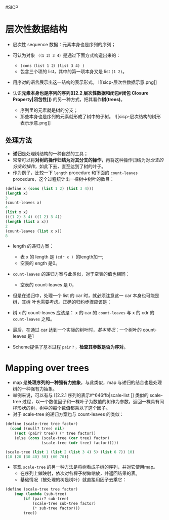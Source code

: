 #SICP 
# 层次性数据结构
- 层次性 sequence 数据：元素本身也是序列的序列；
- 可认为对象 `（（1 2）3 4）`是通过下面方式构造出来的：
	- `(cons（list 1 2）(list 3 4) )`
	- 包含三个项的 list，其中的第一项本身又是 list `(1 2)`。
- 用序对的语言展示出这一结构的表示形式。
![[sicp-层次性数据示意.png]]


- 认识**元素本身也是序列的序列([[2.2 层次性数据和闭包#闭包 Closure Property|闭包性]])** 的另一种方式，把其看作**树(trees)**。
	- 序列里的元素就是树的分支；
	- 那些本身也是序列的元素就形成了树中的子树。
![[sicp-层次结构的树形表示示意.png]]

## 处理方法

- **递归**是处理树结构的一种自然的工具；
- 常常可以将**对树的操作归结为对其分支的操作**，再将这种操作归结为对*分支的分支的操作*，如此下去，直至达到了树的叶子。
- 作为例子，比较一下 `length` procedure 和下面的 `count-leaves` procedure，这个过程统计出一棵树中树叶的数目：
```lisp
(define x (cons (list 1 2) (list 3 4)))
(length x)
3
(count-leaves x)
4
(list x x)
(((1 2) 3 4) ((1 2) 3 4))
(length (list x x))
2
(count-leaves (list x x))
8
```


- length 的递归方案：
	- 表 x 的 length 是 `(cdr x ) `的length加一;
	- 空表的 ength 是0。

- `count-leaves` 的递归方案与此类似，对于空表的值也相同：
	- 空表的 count-leaves 是 0，
- 但是在递归中，处理一个 list 的 car 时，就必须注意这一 car 本身也可能是树，其树
叶也需要考虑。正确的归约步骤应该是：
- 树 x 的 count-leaves 应该是： x 的 car 的 `count-leaves` 与 x 的 cdr 的 `count-leaves`
之和。
- 最后，在通过 car 达到一个实际的树叶时，*基本情况*：一个树叶的 count-leaves 是1

- Scheme提供了基本过程 `pair？`，**检查其参数是否为序对**。

# Mapping over trees
- map 是**处理序列的一种强有力抽象**，与此类似，map 与递归的结合也是处理树的一种强有力抽象。
- 举例来说，可以有与 [[2.2.1 序列的表示#^646ffb|scale-list ]] 类似的 scale-tree 过程，以一个数值因子和一棵叶子为数值的树作为参数，返回一棵具有同样形状的树，树中的每个数值都乘以了这个因子。
- 对于 scale-tree 的递归方案也与 count-leaves 的类似：

```lisp
(define (scale-tree tree factor)
  (cond ((null? tree) nil)
	((not (pair? tree)) (* tree factor))
	(else (cons (scale-tree (car tree) factor)
				(scale-tree (cdr tree) factor)))))

(scale-tree (list 1 (list 2 (list 3 4) 5) (list 6 7)) 10)
(10 (20 (30 40) 50) (60 70))
```


- 实现 `scale-tree` 的另一种方法是将树看成子树的序列，并对它使用map。
	- 在序列上做映射，依次对各棵子树做缩放，并返回结果的表。
	- 基础情况（被处理的树是树叶）就直接用因子去乘它：

```lisp
(define (scale-tree tree factor)
	(map (lambda (sub-tree)
		(if (pair? sub-tree)
			(scale-tree sub-tree factor)
			(* sub-tree factor)))
		tree))
```